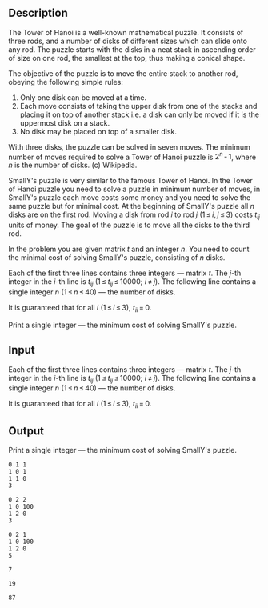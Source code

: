 ## Description

<div><p>The Tower of Hanoi is a well-known mathematical puzzle. It consists of three rods, and a number of disks of different sizes which can slide onto any rod. The puzzle starts with the disks in a neat stack in ascending order of size on one rod, the smallest at the top, thus making a conical shape.</p><p>The objective of the puzzle is to move the entire stack to another rod, obeying the following simple rules: </p><ol> <li> Only one disk can be moved at a time. </li><li> Each move consists of taking the upper disk from one of the stacks and placing it on top of another stack i.e. a disk can only be moved if it is the uppermost disk on a stack. </li><li> No disk may be placed on top of a smaller disk. </li></ol><p>With three disks, the puzzle can be solved in seven moves. The minimum number of moves required to solve a Tower of Hanoi puzzle is <span class="tex-span">2<sup class="upper-index"><i>n</i></sup> - 1</span>, where <span class="tex-span"><i>n</i></span> is the number of disks. (c) Wikipedia.</p><p>SmallY's puzzle is very similar to the famous Tower of Hanoi. In the Tower of Hanoi puzzle you need to solve a puzzle in minimum number of moves, in SmallY's puzzle each move costs some money and you need to solve the same puzzle but for minimal cost. At the beginning of SmallY's puzzle all <span class="tex-span"><i>n</i></span> disks are on the first rod. Moving a disk from rod <span class="tex-span"><i>i</i></span> to rod <span class="tex-span"><i>j</i></span> <span class="tex-span">(1 ≤ <i>i</i>, <i>j</i> ≤ 3)</span> costs <span class="tex-span"><i>t</i><sub class="lower-index"><i>ij</i></sub></span> units of money. The goal of the puzzle is to move all the disks to the third rod.</p><p>In the problem you are given matrix <span class="tex-span"><i>t</i></span> and an integer <span class="tex-span"><i>n</i></span>. You need to count the minimal cost of solving SmallY's puzzle, consisting of <span class="tex-span"><i>n</i></span> disks.</p></div><div class="input-specification"><p>Each of the first three lines contains three integers — matrix <span class="tex-span"><i>t</i></span>. The <span class="tex-span"><i>j</i></span>-th integer in the <span class="tex-span"><i>i</i></span>-th line is <span class="tex-span"><i>t</i><sub class="lower-index"><i>ij</i></sub></span> (<span class="tex-span">1 ≤ <i>t</i><sub class="lower-index"><i>ij</i></sub> ≤ 10000;&nbsp;<i>i</i> ≠ <i>j</i></span>). The following line contains a single integer <span class="tex-span"><i>n</i></span> <span class="tex-span">(1 ≤ <i>n</i> ≤ 40)</span> — the number of disks.</p><p>It is guaranteed that for all <span class="tex-span"><i>i</i></span> <span class="tex-span">(1 ≤ <i>i</i> ≤ 3)</span>, <span class="tex-span"><i>t</i><sub class="lower-index"><i>ii</i></sub> = 0</span>.</p></div><div class="output-specification"><p>Print a single integer — the minimum cost of solving SmallY's puzzle.</p></div>

## Input

<p>Each of the first three lines contains three integers — matrix <span class="tex-span"><i>t</i></span>. The <span class="tex-span"><i>j</i></span>-th integer in the <span class="tex-span"><i>i</i></span>-th line is <span class="tex-span"><i>t</i><sub class="lower-index"><i>ij</i></sub></span> (<span class="tex-span">1 ≤ <i>t</i><sub class="lower-index"><i>ij</i></sub> ≤ 10000;&nbsp;<i>i</i> ≠ <i>j</i></span>). The following line contains a single integer <span class="tex-span"><i>n</i></span> <span class="tex-span">(1 ≤ <i>n</i> ≤ 40)</span> — the number of disks.</p><p>It is guaranteed that for all <span class="tex-span"><i>i</i></span> <span class="tex-span">(1 ≤ <i>i</i> ≤ 3)</span>, <span class="tex-span"><i>t</i><sub class="lower-index"><i>ii</i></sub> = 0</span>.</p>

## Output

<p>Print a single integer — the minimum cost of solving SmallY's puzzle.</p>





```input1
0 1 1
1 0 1
1 1 0
3

```




```input2
0 2 2
1 0 100
1 2 0
3

```




```input3
0 2 1
1 0 100
1 2 0
5

```




```output1
7

```




```output2
19

```




```output3
87

```


